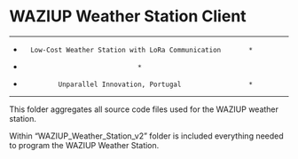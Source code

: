 WAZIUP Weather Station Client
=============================

****************************************************************
*       Low-Cost Weather Station with LoRa Communication       *
*							       *
*              Unparallel Innovation, Portugal                 *
****************************************************************
 

This folder aggregates all source code files used for the WAZIUP weather station. 

Within “WAZIUP_Weather_Station_v2” folder is included everything needed to program the WAZIUP Weather Station.